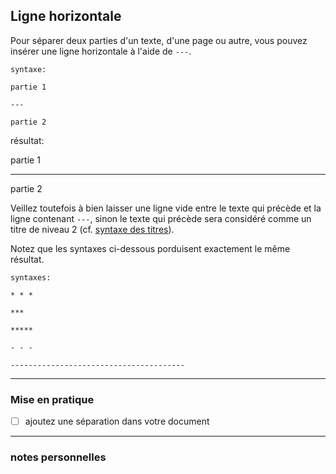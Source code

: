 ## Ligne horizontale

Pour séparer deux parties d'un texte, d'une page ou autre, vous pouvez insérer une ligne horizontale à l'aide de `---`.

    syntaxe:

    partie 1

    ---

    partie 2

résultat:

partie 1

---

partie 2

Veillez toutefois à bien laisser une ligne vide entre le texte qui précède et la ligne contenant `---`, sinon le texte qui précède sera considéré comme un titre de niveau 2 (cf. [syntaxe des titres](02-titres.md)).

Notez que les syntaxes ci-dessous porduisent exactement le même résultat.

    syntaxes:

    * * *

    ***

    *****

    - - -

    ---------------------------------------


---

### Mise en pratique

- [ ] ajoutez une séparation dans votre document

---

### notes personnelles
